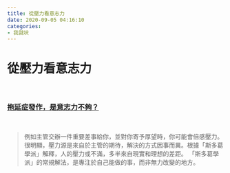 ```yaml
---
title: 從壓力看意志力
date: 2020-09-05 04:16:10
categories: 
- 我就吠
---
```


# 從壓力看意志力

<br />

### [拖延症發作，是意志力不夠？](https://siddharam.com.tw/post/20200902/)

<br />

> 例如主管交辦一件重要差事給你，並對你寄予厚望時，你可能會倍感壓力。
> 很明顯，壓力源是來自於主管的期待，解決的方式因事而異。根據「斯多葛學派」解釋，人的壓力或不滿，多半來自現實和理想的差距。
> 「斯多葛學派」的常規解法，是專注於自己能做的事，而非無力改變的地方。